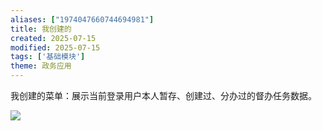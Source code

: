 ```yaml
---
aliases: ["1974047660744694981"]
title: 我创建的
created: 2025-07-15
modified: 2025-07-15
tags: ['基础模块']
theme: 政务应用
---
```


我创建的菜单：展示当前登录用户本人暂存、创建过、分办过的督办任务数据。

![](https://myhelpdoc.oss-cn-heyuan.aliyuncs.com/mdimages/3bd64a0f9a9074d8174d8dbb72b6d4f4.jpg)